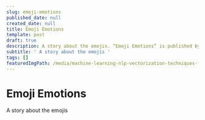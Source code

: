 ```yaml
---
slug: emoji-emotions
published_date: null
created_date: null
title: Emoji Emotions
template: post
draft: true
description: A story about the emojis. “Emoji Emotions” is published by Bhavani Ravi
subtitle: ' A story about the emojis '
tags: []
featuredImgPath: /media/machine-learning-nlp-vectorization-techniques-featured.png
---
```

# Emoji Emotions

A story about the emojis


